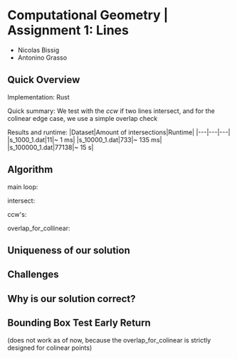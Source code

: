 # Computational Geometry | Assignment 1: Lines

- Nicolas Bissig
- Antonino Grasso

## Quick Overview

Implementation: Rust

Quick summary: We test with the $ccw$ if two lines intersect, and for the colinear edge case, we use a simple overlap check

Results and runtime:
|Dataset|Amount of intersections|Runtime|
|---|---|---|
|s_1000_1.dat|11|~ 1 ms|
|s_10000_1.dat|733|~ 135 ms|
|s_100000_1.dat|77138|~ 15 s|

## Algorithm

main loop:

intersect:

ccw's:

overlap_for_collinear:

## Uniqueness of our solution

## Challenges

## Why is our solution correct?

## Bounding Box Test Early Return

(does not work as of now, because the overlap_for_colinear is strictly designed for colinear points)

